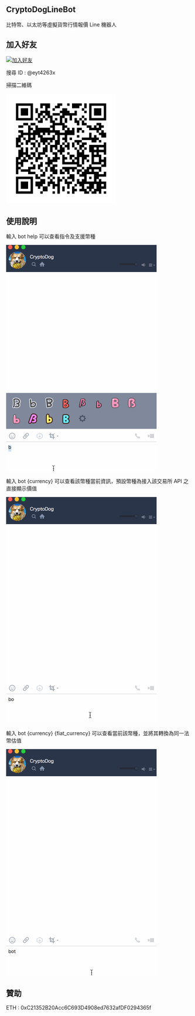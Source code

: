 ## CryptoDogLineBot

比特幣、以太坊等虛擬貨幣行情報價 Line 機器人

## 加入好友

<a href="https://line.me/R/ti/p/%40eyt4263x"><img height="36" border="0" alt="加入好友" src="https://scdn.line-apps.com/n/line_add_friends/btn/zh-Hant.png"></a>

搜尋 ID : @eyt4263x

掃描二維碼

<div style="width: 300px;">

![](pic/qrcode.png)

</div>

## 使用說明

輸入 bot help 可以查看指令及支援幣種

![](pic/demo1.gif)

輸入 bot {currency} 可以查看該幣種當前資訊，預設幣種為接入該交易所 API 之直接顯示價值

![](pic/demo2.gif)

輸入 bot {currency} {fiat_currency} 可以查看當前該幣種，並將其轉換為同一法幣估值

![](pic/demo3.gif)

## 贊助

ETH : 0xC21352B20Acc6C693D4908ed7632afDF0294365f
